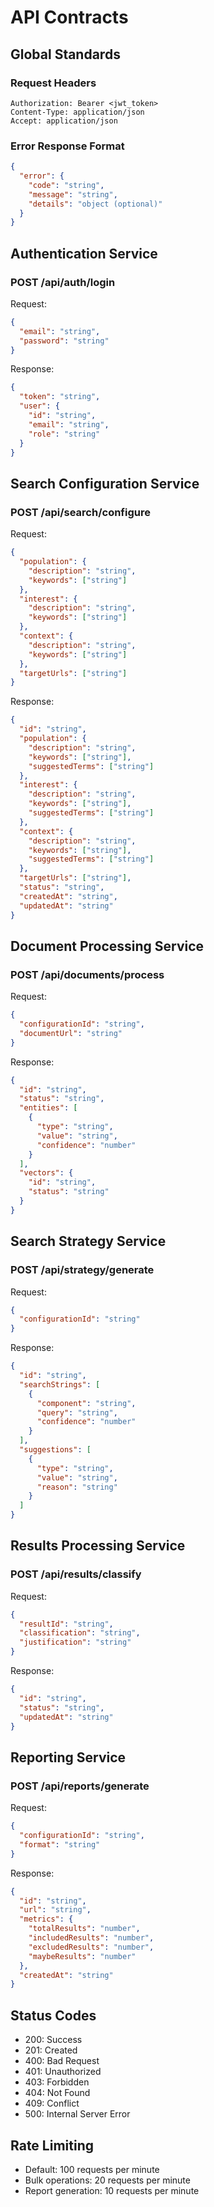# API Contracts

## Global Standards

### Request Headers

```
Authorization: Bearer <jwt_token>
Content-Type: application/json
Accept: application/json
```

### Error Response Format

```json
{
  "error": {
    "code": "string",
    "message": "string",
    "details": "object (optional)"
  }
}
```

## Authentication Service

### POST /api/auth/login

Request:

```json
{
  "email": "string",
  "password": "string"
}
```

Response:

```json
{
  "token": "string",
  "user": {
    "id": "string",
    "email": "string",
    "role": "string"
  }
}
```

## Search Configuration Service

### POST /api/search/configure

Request:

```json
{
  "population": {
    "description": "string",
    "keywords": ["string"]
  },
  "interest": {
    "description": "string",
    "keywords": ["string"]
  },
  "context": {
    "description": "string",
    "keywords": ["string"]
  },
  "targetUrls": ["string"]
}
```

Response:

```json
{
  "id": "string",
  "population": {
    "description": "string",
    "keywords": ["string"],
    "suggestedTerms": ["string"]
  },
  "interest": {
    "description": "string",
    "keywords": ["string"],
    "suggestedTerms": ["string"]
  },
  "context": {
    "description": "string",
    "keywords": ["string"],
    "suggestedTerms": ["string"]
  },
  "targetUrls": ["string"],
  "status": "string",
  "createdAt": "string",
  "updatedAt": "string"
}
```

## Document Processing Service

### POST /api/documents/process

Request:

```json
{
  "configurationId": "string",
  "documentUrl": "string"
}
```

Response:

```json
{
  "id": "string",
  "status": "string",
  "entities": [
    {
      "type": "string",
      "value": "string",
      "confidence": "number"
    }
  ],
  "vectors": {
    "id": "string",
    "status": "string"
  }
}
```

## Search Strategy Service

### POST /api/strategy/generate

Request:

```json
{
  "configurationId": "string"
}
```

Response:

```json
{
  "id": "string",
  "searchStrings": [
    {
      "component": "string",
      "query": "string",
      "confidence": "number"
    }
  ],
  "suggestions": [
    {
      "type": "string",
      "value": "string",
      "reason": "string"
    }
  ]
}
```

## Results Processing Service

### POST /api/results/classify

Request:

```json
{
  "resultId": "string",
  "classification": "string",
  "justification": "string"
}
```

Response:

```json
{
  "id": "string",
  "status": "string",
  "updatedAt": "string"
}
```

## Reporting Service

### POST /api/reports/generate

Request:

```json
{
  "configurationId": "string",
  "format": "string"
}
```

Response:

```json
{
  "id": "string",
  "url": "string",
  "metrics": {
    "totalResults": "number",
    "includedResults": "number",
    "excludedResults": "number",
    "maybeResults": "number"
  },
  "createdAt": "string"
}
```

## Status Codes

- 200: Success
- 201: Created
- 400: Bad Request
- 401: Unauthorized
- 403: Forbidden
- 404: Not Found
- 409: Conflict
- 500: Internal Server Error

## Rate Limiting

- Default: 100 requests per minute
- Bulk operations: 20 requests per minute
- Report generation: 10 requests per minute
